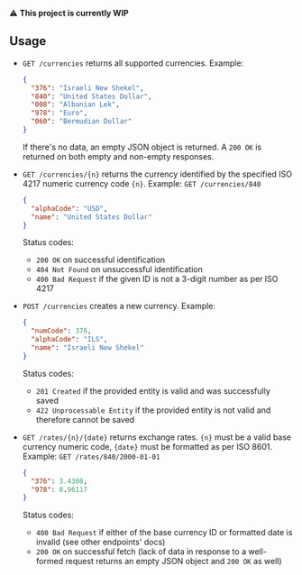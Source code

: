:warning: **This project is currently WIP**

## Usage
* `GET /currencies` returns all supported currencies. Example:
  ```json
  {
    "376": "Israeli New Shekel",
    "840": "United States Dollar",
    "008": "Albanian Lek",
    "978": "Euro",
    "060": "Bermudian Dollar"
  }
  ```
  If there's no data, an empty JSON object is returned. A `200 OK` is returned on both empty and non-empty responses.

* `GET /currencies/{n}` returns the currency identified by the specified ISO 4217 numeric currency code `{n}`. 
  Example: `GET /currencies/840`
  ```json
  {
    "alphaCode": "USD",
    "name": "United States Dollar"
  }
  ```
  Status codes:
  * `200 OK` on successful identification
  * `404 Not Found` on unsuccessful identification
  * `400 Bad Request` if the given ID is not a 3-digit number as per ISO 4217

* `POST /currencies` creates a new currency. Example:
  ```json
  {
    "numCode": 376,
    "alphaCode": "ILS",
    "name": "Israeli New Shekel"
  }
  ```
  Status codes:
  * `201 Created` if the provided entity is valid and was successfully saved
  * `422 Unprocessable Entity` if the provided entity is not valid and therefore cannot be saved

* `GET /rates/{n}/{date}` returns exchange rates. `{n}` must be a valid base currency numeric code, `{date}` must be 
  formatted as per ISO 8601. Example: `GET /rates/840/2000-01-01`
  ```json
  {
    "376": 3.4308,
    "978": 0.96117
  }
  ```
  Status codes:
  * `400 Bad Request` if either of the base currency ID or formatted date is invalid (see other endpoints' docs)
  * `200 OK` on successful fetch (lack of data in response to a well-formed request returns an empty JSON object and 
    `200 OK` as well)
